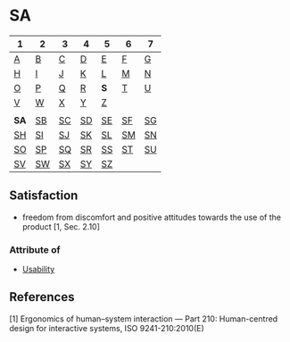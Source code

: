 
# SA

| 1 | 2 | 3 | 4 | 5 | 6 | 7 |
|---|---|---|---|---|---|---|
| [A](../a/index.md) | [B](../b/index.md) | [C](../c/index.md) | [D](../d/index.md) | [E](../e/index.md) | [F](../f/index.md) | [G](../g/index.md) |
| [H](../h/index.md) | [I](../i/index.md) | [J](../j/index.md) | [K](../k/index.md) | [L](../l/index.md) | [M](../m/index.md) | [N](../n/index.md) | 
| [O](../o/index.md) | [P](../p/index.md) | [Q](../q/index.md) | [R](../r/index.md) | **S** | [T](../t/index.md) | [U](../u/index.md) | 
| [V](../v/index.md) | [W](../w/index.md) | [X](../x/index.md) | [Y](../y/index.md) | [Z](../z/index.md) |
|   |   |   |   |   |   |   |
| **SA** | [SB](sb.md) | [SC](sc.md) | [SD](sd.md) | [SE](se.md) | [SF](sf.md) | [SG](sg.md) | 
| [SH](sh.md) | [SI](si.md) | [SJ](sj.md) | [SK](sk.md) | [SL](sl.md) | [SM](sm.md) | [SN](sn.md) | 
| [SO](so.md) | [SP](sp.md) | [SQ](sq.md) | [SR](sr.md) | [SS](ss.md) | [ST](st.md) | [SU](su.md) | 
| [SV](sv.md) | [SW](sw.md) | [SX](sx.md) | [SY](sy.md) | [SZ](sz.md) |

## Satisfaction
- freedom from discomfort and positive attitudes towards the use of the product [1, Sec. 2.10]
### Attribute of
- [Usability](../u/us.md#usability)

## References
[1] Ergonomics of human–system interaction — Part 210: Human-centred design for interactive systems, ISO 9241-210:2010(E)
